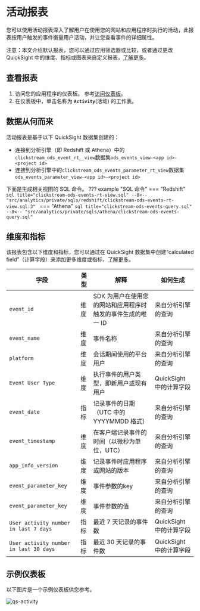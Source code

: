 # 活动报表

您可以使用活动报表深入了解用户在使用您的网站和应用程序时执行的活动，此报表按用户触发的事件衡量用户活动，并让您查看事件的详细属性。

注意：本文介绍默认报表，您可以通过应用筛选器或比较，或者通过更改 QuickSight 中的维度、指标或图表来自定义报表，[了解更多](https://docs.aws.amazon.com/quicksight/latest/user/working-with-visuals.html)。

## 查看报表

1. 访问您的应用程序的仪表板。 参考[访问仪表板](index.md)。
2. 在仪表板中，单击名称为 **`Activity`**(活动) 的工作表。

## 数据从何而来

活动报表是基于以下 QuickSight 数据集创建的：

- 连接到分析引擎（即 Redshift 或 Athena）中的`clickstream_ods_event_rt__view`数据集`ods_events_view-<app id>-<project id>`
- 连接到分析引擎中的`clickstream_ods_events_parameter_rt_view`数据集`ods_events_parameter_view-<app id>-<project id>`

下面是生成相关视图的 SQL 命令。
??? example "SQL 命令"
    === "Redshift"
        ```sql title="clickstream-ods-events-rt-view.sql"
        --8<-- "src/analytics/private/sqls/redshift/clickstream-ods-events-rt-view.sql:3"
        ```
    === "Athena"
        ```sql title="clickstream-ods-events-query.sql"
        --8<-- "src/analytics/private/sqls/athena/clickstream-ods-events-query.sql"
        ```

## 维度和指标

该报表包含以下维度和指标，您可以通过在 QuickSight 数据集中创建“calculated field”（计算字段）来添加更多维度或指标，[了解更多](https://docs.aws.amazon.com/quicksight/latest/user/adding-a-calculated-field-analysis.html)。

| 字段                                     | 类型  | 解释                                | 如何生成              |
| -------------------------------------- | --- | --------------------------------- | ----------------- |
| `event_id`                             | 维度  | SDK 为用户在使用您的网站和应用程序时触发的事件生成的唯一 ID | 来自分析引擎的查询         |
| `event_name`                           | 维度  | 事件名称                              | 来自分析引擎的查询         |
| `platform`                             | 维度  | 会话期间使用的平台用户                       | 来自分析引擎的查询         |
| `Event User Type`                      | 维度  | 执行事件的用户类型，即新用户或现有用户               | QuickSight 中的计算字段 |
| `event_date`                           | 指标  | 记录事件的日期（UTC 中的 YYYYMMDD 格式）       | 来自分析引擎的查询         |
| `event_timestamp`                      | 维度  | 在客户端记录事件的时间（以微秒为单位，UTC）           | 来自分析引擎的查询         |
| `app_info_version`                     | 维度  | 记录事件时应用程序或网站的版本                   | 来自分析引擎的查询         |
| `event_parameter_key`                  | 维度  | 事件参数的key                          | 来自分析引擎的查询         |
| `event_parameter_key`                  | 维度  | 事件参数的值                            | 来自分析引擎的查询         |
| `User activity number in last 7 days`  | 指标  | 最近 7 天记录的事件数                      | QuickSight 中的计算字段 |
| `User activity number in last 30 days` | 指标  | 最近 30 天记录的事件数                     | QuickSight 中的计算字段 |


## 示例仪表板
以下图片是一个示例仪表板供您参考。

![qs-activity](../images/dashboard/activity.jpg)